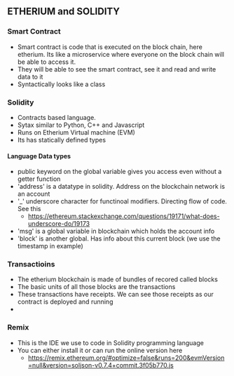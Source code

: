 ## ETHERIUM and SOLIDITY

### Smart Contract
- Smart contract is code that is executed on the block chain, here etherium. Its like a microservice where everyone on the block chain will be able to access it.
- They will be able to see the smart contract, see it and read and write data to it
- Syntactically looks like a class


### Solidity
- Contracts based language. 
- Sytax similar to Python, C++ and Javascript
- Runs on Etherium Virtual machine (EVM)
- Its has statically defined types

#### Language Data types
- public keyword on the global variable gives you access even without a getter function
- 'address' is a datatype in solidity. Address on the blockchain network is an account
- '_' underscore character for functinoal modifiers. Directing flow of code. See this
  - https://ethereum.stackexchange.com/questions/19171/what-does-underscore-do/19173
- 'msg' is a global variable in blockchain which holds the account info
- 'block' is another global. Has info about this current block (we use the timestamp in example)

### Transactioins
- The etherium blockchain is made of bundles of recored called blocks
- The basic units of all those blocks are the transactions
- These transactions have receipts. We can see those receipts as our contract is deployed and running
- 

### Remix
- This is the IDE we use to code in Solidity programming language
- You can either install it or can run the online version here
  - https://remix.ethereum.org/#optimize=false&runs=200&evmVersion=null&version=soljson-v0.7.4+commit.3f05b770.js


